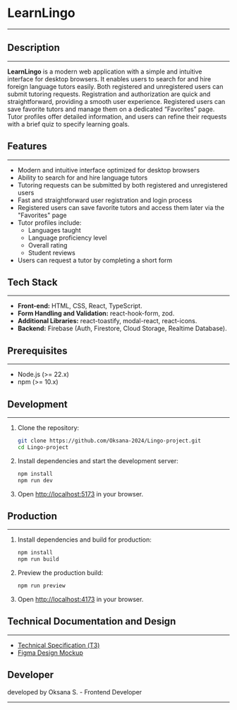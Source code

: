 # LearnLingo

---

## Description

---

**LearnLingo** is a modern web application with a simple and intuitive interface for desktop browsers. It enables users to search for and hire foreign language tutors easily. Both registered and unregistered users can submit tutoring requests. Registration and authorization are quick and straightforward, providing a smooth user experience. Registered users can save favorite tutors and manage them on a dedicated “Favorites” page. Tutor profiles offer detailed information, and users can refine their requests with a brief quiz to specify learning goals.



## Features

---

- Modern and intuitive interface optimized for desktop browsers
- Ability to search for and hire language tutors
- Tutoring requests can be submitted by both registered and unregistered users
- Fast and straightforward user registration and login process
- Registered users can save favorite tutors and access them later via the "Favorites" page
- Tutor profiles include:
  - Languages taught
  - Language proficiency level
  - Overall rating
  - Student reviews
- Users can request a tutor by completing a short form

## Tech Stack

---

- **Front-end:** HTML, CSS, React, TypeScript.
- **Form Handling and Validation:** react-hook-form, zod.
- **Additional Libraries:** react-toastify, modal-react, react-icons.
- **Backend:** Firebase (Auth, Firestore, Cloud Storage, Realtime Database).

## Prerequisites
---

- Node.js (>= 22.x)
- npm (>= 10.x)

## Development
---
1. Clone the repository:
   
    ```bash
   git clone https://github.com/Oksana-2024/Lingo-project.git
   cd Lingo-project
   ```
2. Install dependencies and start the development server:

   ```bash
   npm install
   npm run dev
   ```
3. Open [http://localhost:5173](http://localhost:5173) in your browser.

## Production
---

1. Install dependencies and build for production:

   ```bash
   npm install
   npm run build
   ```
2. Preview the production build:

   ```bash
   npm run preview
   ```
3. Open [http://localhost:4173](http://localhost:4173) in your browser.

## Technical Documentation and Design
---
- [Technical Specification (ТЗ)](https://docs.google.com/document/d/1ZB_MFgnnJj7t7OXtv5hESSwY6xRgVoACZKzgZczWc3Y/edit?tab=t.0)
- [Figma Design Mockup](https://www.figma.com/file/dewf5jVviSTuWMMyU3d8Mc/%D0%9F%D0%B5%D1%82-%D0%BF%D1%80%D0%BE%D1%94%D0%BA%D1%82-%D0%B4%D0%BB%D1%8F-%D0%9A%D0%A6?type=design&node-id=0-1&mode=design&t=jCmjSs9PeOjObYSc-0)

## Developer

developed by Oksana S. - Frontend Developer

---